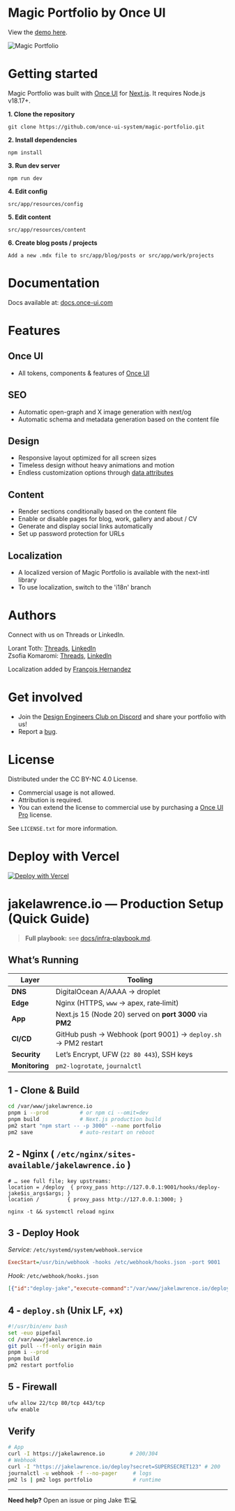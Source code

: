# **Magic Portfolio by Once UI**

View the [demo here](https://demo.magic-portfolio.com).

![Magic Portfolio](https://demo.magic-portfolio.com/images/og/home.jpg)


# **Getting started**

Magic Portfolio was built with [Once UI](https://once-ui.com) for [Next.js](https://nextjs.org). It requires Node.js v18.17+.

**1. Clone the repository**
```
git clone https://github.com/once-ui-system/magic-portfolio.git
```

**2. Install dependencies**
```
npm install
```

**3. Run dev server**
```
npm run dev
```

**4. Edit config**
```
src/app/resources/config
```

**5. Edit content**
```
src/app/resources/content
```

**6. Create blog posts / projects**
```
Add a new .mdx file to src/app/blog/posts or src/app/work/projects
```

# **Documentation**

Docs available at: [docs.once-ui.com](https://docs.once-ui.com/docs/magic-portfolio/quick-start)

# **Features**

## **Once UI**
- All tokens, components & features of [Once UI](https://once-ui.com)

## **SEO**
- Automatic open-graph and X image generation with next/og
- Automatic schema and metadata generation based on the content file

## **Design**
- Responsive layout optimized for all screen sizes
- Timeless design without heavy animations and motion
- Endless customization options through [data attributes](https://once-ui.com/docs/theming)

## **Content**
- Render sections conditionally based on the content file
- Enable or disable pages for blog, work, gallery and about / CV
- Generate and display social links automatically
- Set up password protection for URLs

## **Localization**
- A localized version of Magic Portfolio is available with the next-intl library
- To use localization, switch to the 'i18n' branch

# **Authors**

Connect with us on Threads or LinkedIn.

Lorant Toth: [Threads](https://www.threads.net/@lorant.one), [LinkedIn](https://www.linkedin.com/in/tothlorant/)  
Zsofia Komaromi: [Threads](https://www.threads.net/@zsofia_kom), [LinkedIn](https://www.linkedin.com/in/zsofiakomaromi/)

Localization added by [François Hernandez](https://github.com/francoishernandez)

# **Get involved**

- Join the [Design Engineers Club on Discord](https://discord.com/invite/5EyAQ4eNdS) and share your portfolio with us!
- Report a [bug](https://github.com/once-ui-system/magic-portfolio/issues/new?labels=bug&template=bug_report.md).

# **License**

Distributed under the CC BY-NC 4.0 License.
- Commercial usage is not allowed.
- Attribution is required.
- You can extend the license to commercial use by purchasing a [Once UI Pro](https://once-ui.com/pricing) license.

See `LICENSE.txt` for more information.

# **Deploy with Vercel**
[![Deploy with Vercel](https://vercel.com/button)](https://vercel.com/new/clone?repository-url=https%3A%2F%2Fgithub.com%2Fonce-ui-system%2Fmagic-portfolio&project-name=portfolio&repository-name=portfolio&redirect-url=https%3A%2F%2Fgithub.com%2Fonce-ui-system%2Fmagic-portfolio&demo-title=Magic%20Portfolio&demo-description=Showcase%20your%20designers%20or%20developer%20portfolio&demo-url=https%3A%2F%2Fdemo.magic-portfolio.com&demo-image=%2F%2Fraw.githubusercontent.com%2Fonce-ui-system%2Fmagic-portfolio%2Fmain%2Fpublic%2Fimages%2Fog%2Fhome.jpg)

# jakelawrence.io — Production Setup (Quick Guide)

> **Full playbook:** see [docs/infra-playbook.md](docs/infra-playbook.md).

## What’s Running

| Layer          | Tooling                                                       |
| -------------- | ------------------------------------------------------------- |
| **DNS**        | DigitalOcean A/AAAA → droplet                                 |
| **Edge**       | Nginx (HTTPS, `www` → apex, rate‑limit)                       |
| **App**        | Next.js 15 (Node 20) served on **port 3000** via **PM2**      |
| **CI/CD**      | GitHub push → Webhook (port 9001) → `deploy.sh` → PM2 restart |
| **Security**   | Let’s Encrypt, UFW (`22 80 443`), SSH keys                    |
| **Monitoring** | `pm2-logrotate`, `journalctl`                                 |

## 1 ‑ Clone & Build

```bash
cd /var/www/jakelawrence.io
pnpm i --prod          # or npm ci --omit=dev
pnpm build             # Next.js production build
pm2 start "npm start -- -p 3000" --name portfolio
pm2 save               # auto‑restart on reboot
```

## 2 ‑ Nginx ( `/etc/nginx/sites-available/jakelawrence.io` )

```nginx
# … see full file; key upstreams:
location = /deploy  { proxy_pass http://127.0.0.1:9001/hooks/deploy-jake$is_args$args; }
location /         { proxy_pass http://127.0.0.1:3000; }
```

`nginx -t && systemctl reload nginx`

## 3 ‑ Deploy Hook

*Service:* `/etc/systemd/system/webhook.service`

```ini
ExecStart=/usr/bin/webhook -hooks /etc/webhook/hooks.json -port 9001
```

*Hook:* `/etc/webhook/hooks.json`

```json
[{"id":"deploy-jake","execute-command":"/var/www/jakelawrence.io/deploy.sh","command-working-directory":"/var/www/jakelawrence.io","pass-arguments-to-command":[{"source":"payload","name":"secret"}]}]
```

## 4 ‑ `deploy.sh` (Unix LF, +x)

```bash
#!/usr/bin/env bash
set -euo pipefail
cd /var/www/jakelawrence.io
git pull --ff-only origin main
pnpm i --prod
pnpm build
pm2 restart portfolio
```

## 5 ‑ Firewall

```bash
ufw allow 22/tcp 80/tcp 443/tcp
ufw enable
```

## Verify

```bash
# App
curl -I https://jakelawrence.io        # 200/304
# Webhook
curl -I "https://jakelawrence.io/deploy?secret=SUPERSECRET123" # 200
journalctl -u webhook -f --no-pager     # logs
pm2 ls | pm2 logs portfolio             # runtime
```

---

**Need help?** Open an issue or ping Jake 🏗️💻
